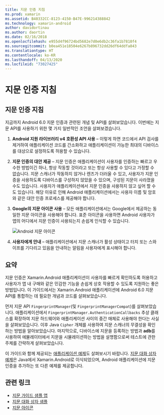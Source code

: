 ```yaml
---
title: 지문 인증 지침
ms.prod: xamarin
ms.assetid: B40332CC-8123-4150-B47E-996214388842
ms.technology: xamarin-android
author: davidortinau
ms.author: daortin
ms.date: 02/16/2018
ms.openlocfilehash: e955d4f96724bd5682e7d0e6db2c36fa1b7810f4
ms.sourcegitcommit: b0ea451e18504e6267b896732dd26df64ddfa843
ms.translationtype: HT
ms.contentlocale: ko-KR
ms.lasthandoff: 04/13/2020
ms.locfileid: "73027425"
---
```

# <a name="fingerprint-authentication-guidance"></a>지문 인증 지침

## <a name="fingerprint-authentication-guidance"></a>지문 인증 지침

지금까지 Android 6.0 지문 인증과 관련된 개념 및 API를 살펴보았습니다. 이번에는 지문 API를 사용하기 위한 몇 가지 일반적인 조언을 살펴보겠습니다.

1. **Android 지원 라이브러리 v4 호환성 API 사용** &ndash; 이렇게 하면 코드에서 API 검사를 제거하여 애플리케이션 코드를 간소화하고 애플리케이션이 가능한 최대의 디바이스를 대상으로 설정하도록 허용할 수 있습니다.
2. **지문 인증의 대안 제공** &ndash; 지문 인증은 애플리케이션이 사용자를 인증하는 빠르고 우수한 방법이긴 하나, 항상 작동할 것이라고 또는 항상 사용할 수 있다고 가정할 수 없습니다. 지문 스캐너가 작동하지 않거나 렌즈가 더러울 수 있고, 사용자가 지문 인증을 사용하도록 디바이스를 구성하지 않았을 수 있으며, 구성된 지문이 사라졌을 수도 있습니다. 사용자가 애플리케이션에서 지문 인증을 사용하지 않고 싶어 할 수도 있습니다. 해당 이유로 인해 Android 애플리케이션에서는 사용자 이름 및 암호와 같은 대안 인증 프로세스를 제공해야 합니다.
3. **Google의 지문 아이콘 사용** &ndash; 모든 애플리케이션에서는 Google에서 제공하는 동일한 지문 아이콘을 사용해야 합니다. 표준 아이콘을 사용하면 Android 사용자가 앱의 어디에서 지문 인증이 사용되는지 손쉽게 인식할 수 있습니다. 
    
    ![Android 지문 아이콘](summary-images/ic-fp-40px.png)
    
4. **사용자에게 안내** &ndash; 애플리케이션에서 지문 스캐너가 활성 상태이고 터치 또는 스와이프를 기다리고 있음을 안내하는 알림을 사용자에게 표시해야 합니다. 

## <a name="summary"></a>요약

지문 인증은 Xamarin.Android 애플리케이션이 사용자를 빠르게 확인하도록 허용하고 사용자가 앱 내 구매와 같은 민감한 기능을 손쉽게 상호 작용할 수 있도록 지원하는 좋은 방법입니다. 이 가이드에서는 Xamarin.Android 애플리케이션에 Android 6.0 지문 API를 통합하는 데 필요한 개념과 코드를 살펴보았습니다.

먼저 지문 API `FingerprintManager`(및 `FingerprintManagerCompat`)를 살펴보았습니다. 애플리케이션에서 `FingerprintManager.AuthenticationCallbacks` 추상 클래스를 확장하여 지문 하드웨어와 애플리케이션 사이의 중간 매체로 사용해야 한다는 사실을 살펴보았습니다. 이후 Java `Cipher` 개체를 사용하여 지문 스캐너의 무결성을 확인하는 방법을 알아보았습니다. 마지막으로, 디바이스에 지문을 등록하는 방법과 **adb**를 사용하여 에뮬레이터에서 지문을 시뮬레이션하는 방법을 설명함으로써 테스트에 관한 주제를 간략하게 살펴보았습니다. 

이 가이드와 함께 제공되는 [애플리케이션 예제](https://github.com/xamarin/monodroid-samples/tree/master/FingerprintGuide)도 살펴보시기 바랍니다. [지문 대화 상자 예제](https://docs.microsoft.com/samples/xamarin/monodroid-samples/android-m-fingerprintdialog)은 Java에서 Xamarin.Android로 이식되었으며, Android 애플리케이션에 지문 인증을 추가하는 또 다른 예제를 제공합니다.

## <a name="related-links"></a>관련 링크

- [지문 가이드 샘플 앱](https://github.com/xamarin/monodroid-samples/tree/master/FingerprintGuide)
- [지문 대화 상자 샘플](https://docs.microsoft.com/samples/xamarin/monodroid-samples/android-m-fingerprintdialog)
- [지문 아이콘](https://raw.githubusercontent.com/xamarin/monodroid-samples/master/FingerprintGuide/FingerprintSampleApp/Resources/drawable-hdpi/ic_fp_40px.png)
